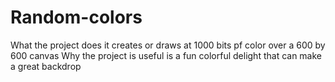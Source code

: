 # Random-colors
What the project does it creates or draws at 1000 bits pf color over a 600 by 600 canvas 
Why the project is useful is a fun colorful delight that can make a great backdrop
